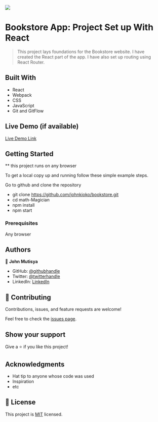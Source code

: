 ![](https://img.shields.io/badge/Microverse-blueviolet)

# Bookstore App: Project Set up With React

> This project lays foundations for the Bookstore website. I have created the React part of the app. I have also set up routing using React Router.

## Built With

- React
- Webpack
- CSS
- JavaScript
- Git and GitFlow

## Live Demo (if available)

[Live Demo Link](https://johnkioko.github.io/bookstore/)

## Getting Started

\*\* this project runs on any browser

To get a local copy up and running follow these simple example steps.

Go to github and clone the repository

- git clone https://github.com/johnkioko/bookstore.git
- cd math-Magician
- npm install
- npm start

### Prerequisites

Any browser

## Authors

👤 **John Mutisya**

- GitHub: [@githubhandle](https://github.com/johnkioko)
- Twitter: [@twitterhandle](https://twitter.com/@John_Web_Dev)
- LinkedIn: [LinkedIn](https://linkedin.com/in/johnkioko)

## 🤝 Contributing

Contributions, issues, and feature requests are welcome!

Feel free to check the [issues page](../../issues/).

## Show your support

Give a ⭐️ if you like this project!

## Acknowledgments

- Hat tip to anyone whose code was used
- Inspiration
- etc

## 📝 License

This project is [MIT](./MIT.MD) licensed.
